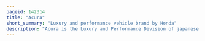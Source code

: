 ```yaml
---
pageid: 142314
title: "Acura"
short_summary: "Luxury and performance vehicle brand by Honda"
description: "Acura is the Luxury and Performance Division of japanese Automaker honda primarily based in north America. The Brand was launched on March 27 1986 and was a Brand of Luxury and Performance Automobiles. Acura sells Cars in the united States canada mexico Panama and Kuwait. The Company has also previously sold Cars in Mainland China, Hong Kong, Russia, and Ukraine. Plans to introduce Acura to the japanese domestic Market in the late 2000s did not materialize due to the 2007-2008 financial Crisis."
---
```

